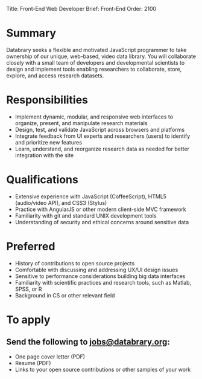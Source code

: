 Title: Front-End Web Developer
Brief: Front-End
Order: 2100

# Summary

Databrary seeks a flexible and motivated JavaScript programmer to take ownership of our unique, web-based, video data library.
You will collaborate closely with a small team of developers and developmental scientists to design and implement tools enabling researchers to collaborate, store, explore, and access research datasets.

# Responsibilities

- Implement dynamic, modular, and responsive web interfaces to organize, present, and manipulate research materials
- Design, test, and validate JavaScript across browsers and platforms
- Integrate feedback from UI experts and researchers (users) to identify and prioritize new features
- Learn, understand, and reorganize research data as needed for better integration with the site

# Qualifications

- Extensive experience with JavaScript (CoffeeScript), HTML5 (audio/video API), and CSS3 (Stylus)
- Practice with AngularJS or other modern client-side MVC framework
- Familiarity with git and standard UNIX development tools
- Understanding of security and ethical concerns around sensitive data

# Preferred

- History of contributions to open source projects
- Comfortable with discussing and addressing UX/UI design issues 
- Sensitive to performance considerations building big data interfaces
- Familiarity with scientific practices and research tools, such as Matlab, SPSS, or R
- Background in CS or other relevant field

# To apply
## Send the following to jobs@databrary.org:

- One page cover letter (PDF)
- Resume (PDF)
- Links to your open source contributions or other samples of your work

